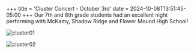 +++
title = 'Cluster Concert - October 3rd'
date = 2024-10-08T13:51:45-05:00
+++
Our 7th and 8th grade students had an excellent night performing with McKamy, Shadow Ridge and Flower Mound High School!  

![cluster01](/img/20241003-cluster-concert01.jpeg)  
<!--more-->
![cluster02](/img/20241003-cluster-concert02.jpeg)

